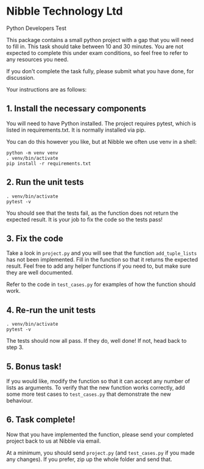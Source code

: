 # Nibble Technology Ltd
Python Developers Test

This package contains a small python project with a gap that you will
need to fill in. This task should take between 10 and 30 minutes. You are not
expected to complete this under exam conditions, so feel free to refer to
any resources you need.

If you don't complete the task fully, please submit what you have done,
for discussion.

Your instructions are as follows:


## 1. Install the necessary components

You will need to have Python installed. The project requires pytest, which is
listed in requirements.txt. It is normally installed via pip.

You can do this however you like, but at Nibble we often use venv in a shell:

```
python -m venv venv
. venv/bin/activate
pip install -r requirements.txt
```


## 2. Run the unit tests

```
. venv/bin/activate
pytest -v
```

You should see that the tests fail, as the function does not return the
expected result. It is your job to fix the code so the tests pass!



## 3. Fix the code

Take a look in `project.py` and you will see that the function `add_tuple_lists`
has not been implemented. Fill in the function so that it returns the
expected result. Feel free to add any helper functions if you need to, but
make sure they are well documented.

Refer to the code in `test_cases.py` for examples of how the function
should work.



## 4. Re-run the unit tests

```
. venv/bin/activate
pytest -v
```

The tests should now all pass. If they do, well done! If not, head back to
step 3.



## 5. Bonus task!

If you would like, modify the function so that it can accept any number of lists
as arguments. To verify that the new function works correctly, add some more
test cases to `test_cases.py` that demonstrate the new behaviour.



## 6. Task complete!

Now that you have implemented the function, please send your completed
project back to us at Nibble via email.

At a minimum, you should send `project.py` (and `test_cases.py` if you made any
changes). If you prefer, zip up the whole folder and send that.
